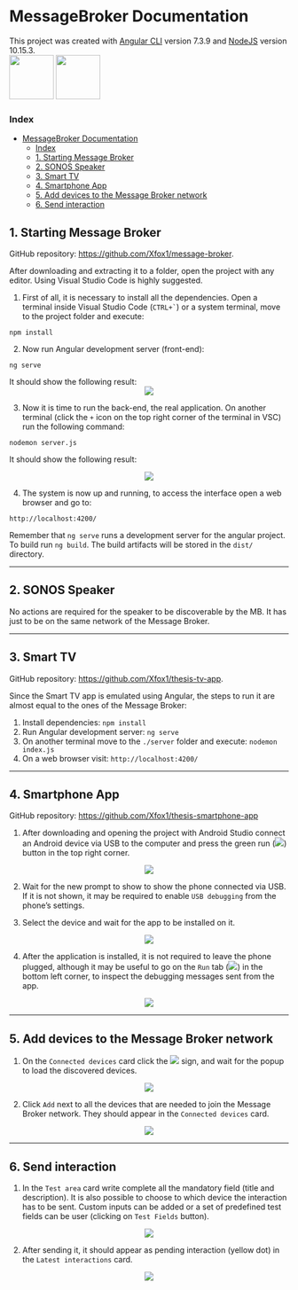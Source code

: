 # MessageBroker Documentation
This project was created with [Angular CLI](https://github.com/angular/angular-cli) version 7.3.9 and [NodeJS](https://nodejs.org/) version 10.15.3.  
<img src="https://angular.io/assets/images/logos/angular/angular.svg" width="80"/>
<img src="https://nodejs.org/static/images/logos/nodejs-new-pantone-black.png" width="80"/>

### Index
- [MessageBroker Documentation](#messagebroker-documentation)
    - [Index](#index)
  - [1. Starting Message Broker](#1-starting-message-broker)
  - [2. SONOS Speaker](#2-sonos-speaker)
  - [3. Smart TV](#3-smart-tv)
  - [4. Smartphone App](#4-smartphone-app)
  - [5. Add devices to the Message Broker network](#5-add-devices-to-the-message-broker-network)
  - [6. Send interaction](#6-send-interaction)

<a name="starting_mb"></a>
## 1. Starting Message Broker
GitHub repository: https://github.com/Xfox1/message-broker.

After downloading and extracting it to a folder, open the project with any editor. Using Visual Studio Code is highly suggested.

1. First of all, it is necessary to install all the dependencies. Open a terminal inside Visual Studio Code (`` CTRL+` ``) or a system terminal, move to the project folder and execute:
```
npm install
```

2. Now run Angular development server (front-end):
```
ng serve
```
It should show the following result:
<span style="display:block;text-align:center">
  <img src="./.readme/ng_serve_angular.png"/>
</span>

3. Now it is time to run the back-end, the real application. On another terminal (click the `+` icon on the top right corner of the terminal in VSC) run the following command:
```
nodemon server.js
```
It should show the following result:

<span style="display:block;text-align:center">
  <img src="./.readme/nodemon_server_js.png"/>
</span>

4. The system is now up and running, to access the interface open a web browser and go to:
```
http://localhost:4200/
```


Remember that `ng serve` runs a development server for the angular project. To build run `ng build`. The build artifacts will be stored in the `dist/` directory.

---

<a name="sonos"></a>
## 2. SONOS Speaker
No actions are required for the speaker to be discoverable by the MB. It has just to be on the same network of the Message Broker.

---

<a name="smart_tv"></a>
## 3. Smart TV
GitHub repository: https://github.com/Xfox1/thesis-tv-app.

Since the Smart TV app is emulated using Angular, the steps to run it are almost equal to the ones of the Message Broker:

1. Install dependencies: `npm install`
2. Run Angular development server: `ng serve`
3. On another terminal move to the `./server` folder and execute: `nodemon index.js`
4. On a web browser visit: `http://localhost:4200/`

---

<a name="smartphone_app"></a>
## 4. Smartphone App
GitHub repository: https://github.com/Xfox1/thesis-smartphone-app

1. After downloading and opening the project with Android Studio connect an Android device via USB to the computer and press the green run (<img src="./.readme/run_button.png">) button in the top right corner.

<span style="display:block;text-align:center">
  <img src="./.readme/android_studio_top_bar.png"/>
</span>

2. Wait for the new prompt to show to show the phone connected via USB. If it is not shown, it may be required to enable `USB debugging` from the phone’s settings.

3. Select the device and wait for the app to be installed on it.

<span style="display:block;text-align:center">
  <img src="./.readme/android_studio_run_app.png"/>
</span>

4. After the application is installed, it is not required to leave the phone plugged, although it may be useful to go on the `Run` tab (<img src="./.readme/run_button_2.png">) in the bottom left corner, to inspect the debugging messages sent from the app.

<span style="display:block;text-align:center">
  <img src="./.readme/android_studio_debug.png"/>
</span>

---

<a name="add_device_to_mb"></a>
## 5. Add devices to the Message Broker network

1. On the `Connected devices` card click the <img src="./.readme/plus.png"> sign, and wait for the popup to load the discovered devices.

<span style="display:block;text-align:center">
  <img src="./.readme/mb_add_device.png"/>
</span>

2. Click `Add` next to all the devices that are needed to join the Message Broker network. They should appear in the `Connected devices` card.

<span style="display:block;text-align:center">
  <img src="./.readme/mb_connected_devices.png"/>
</span>

---

<a name="send_interaction"></a>
## 6. Send interaction

1. In the `Test area` card write complete all the mandatory field (title and description). It is also possible to choose to which device the interaction has to be sent. Custom inputs can be added or a set of predefined test fields can be user (clicking on `Test Fields` button).

<span style="display:block;text-align:center">
  <img src="./.readme/mb_test_area.png"/>
</span>

2. After sending it, it should appear as pending interaction (yellow dot) in the `Latest interactions` card.

<span style="display:block;text-align:center">
  <img src="./.readme/mb_latest_interactions.png"/>
</span>
